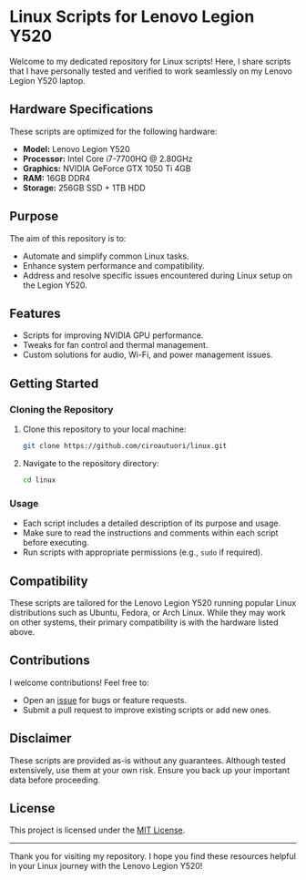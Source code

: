 # Linux Scripts for Lenovo Legion Y520

Welcome to my dedicated repository for Linux scripts! Here, I share scripts that I have personally tested and verified to work seamlessly on my Lenovo Legion Y520 laptop.

## Hardware Specifications
These scripts are optimized for the following hardware:
- **Model:** Lenovo Legion Y520
- **Processor:** Intel Core i7-7700HQ @ 2.80GHz
- **Graphics:** NVIDIA GeForce GTX 1050 Ti 4GB
- **RAM:** 16GB DDR4
- **Storage:** 256GB SSD + 1TB HDD

## Purpose
The aim of this repository is to:
- Automate and simplify common Linux tasks.
- Enhance system performance and compatibility.
- Address and resolve specific issues encountered during Linux setup on the Legion Y520.

## Features
- Scripts for improving NVIDIA GPU performance.
- Tweaks for fan control and thermal management.
- Custom solutions for audio, Wi-Fi, and power management issues.

## Getting Started
### Cloning the Repository
1. Clone this repository to your local machine:
   ```bash
   git clone https://github.com/ciroautuori/linux.git
   ```

2. Navigate to the repository directory:
   ```bash
   cd linux
   ```

### Usage
- Each script includes a detailed description of its purpose and usage.
- Make sure to read the instructions and comments within each script before executing.
- Run scripts with appropriate permissions (e.g., `sudo` if required).

## Compatibility
These scripts are tailored for the Lenovo Legion Y520 running popular Linux distributions such as Ubuntu, Fedora, or Arch Linux. While they may work on other systems, their primary compatibility is with the hardware listed above.

## Contributions
I welcome contributions! Feel free to:
- Open an [issue](https://github.com/your-username/linux-scripts/issues) for bugs or feature requests.
- Submit a pull request to improve existing scripts or add new ones.

## Disclaimer
These scripts are provided as-is without any guarantees. Although tested extensively, use them at your own risk. Ensure you back up your important data before proceeding.

## License
This project is licensed under the [MIT License](LICENSE).

---
Thank you for visiting my repository. I hope you find these resources helpful in your Linux journey with the Lenovo Legion Y520!
